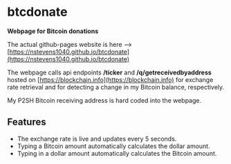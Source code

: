 # btcdonate
**Webpage for Bitcoin donations**  

The actual github-pages website is here --> [https://nstevens1040.github.io/btcdonate](https://nstevens1040.github.io/btcdonate)  

The webpage calls api endpoints **/ticker** and **/q/getreceivedbyaddress** hosted on [https://blockchain.info](https://blockchain.info) for exchange rate retrieval and for detecting a change in my Bitcoin balance, respectively.  

My P2SH Bitcoin receiving address is hard coded into the webpage.  

## Features
   - The exchange rate is live and updates every 5 seconds.  
   - Typing a Bitcoin amount automatically calculates the dollar amount.  
   - Typing in a dollar amount automatically calculates the Bitcoin amount.  
  
